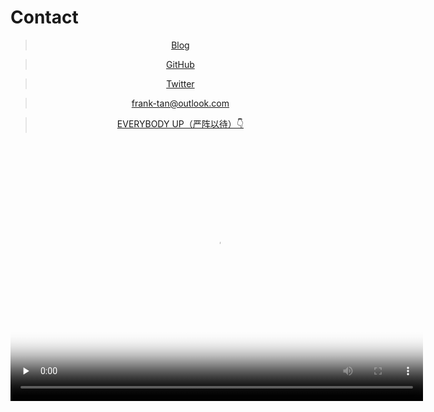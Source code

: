 
# Contact

<div align = "center">

> [Blog](https://blog.yanzhenyidai.com)

> [GitHub](https://github.com/yanzhenyidai)

> [Twitter](https://twitter.com/Frank57368000)

> [frank-tan@outlook.com](mailto:frank-tan@outlook.com)

> [EVERYBODY UP（严阵以待）👇](#EVERYBODYUP)

<video id="EVERYBODYUP" width="660" height="415" controls="" preload="none" poster="https://yanzhenyidai.com/video/ytb_everybodyup.png">
    <source id="mp4" src="https://yanzhenyidai.com/video/EVERYBODY_UP__Roll_Call.mp4" type="video/mp4">
</video>

</div>

